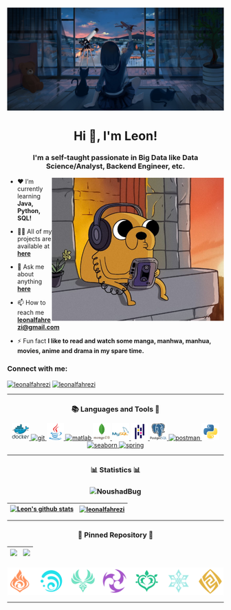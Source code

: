 [![MasterHead](https://github.com/leonalfahrezi/leonalfahrezi/blob/main/header.jpg)](https://github.com/leonalfahrezi)
<h1 align="center">Hi 👋, I'm Leon!</h1>
<h3 align="center">I'm a self-taught passionate in Big Data like Data Science/Analyst, Backend Engineer, etc.</h3>
<img align="right" alt="Coding" width="400" src="https://github.com/leonalfahrezi/leonalfahrezi/blob/main/jake.jpg">

<!-- <p align="left"> <img src="https://komarev.com/ghpvc/?username=leonalfahrezi&label=Profile%20views&color=0e75b6&style=flat" alt="leonalfahrezi" /> </p> -->

- ❤️ I’m currently learning **Java, Python, SQL!**

- 👨‍💻 All of my projects are available at **[here](https://github.com/leonalfahrezi?tab=repositories)**

- 💬 Ask me about anything **[here](https://github.com/leonalfahrezi/leonalfahrezi/issues)**

- 📫 How to reach me **leonalfahrezi@gmail.com**

- ⚡ Fun fact **I like to read and watch some manga, manhwa, manhua, movies, anime and drama in my spare time.**


<h3 align="left">Connect with me:</h3>
<p align="left">
<a href="https://linkedin.com/in/leonalfahrezi" target="blank"><img align="center" src="https://raw.githubusercontent.com/rahuldkjain/github-profile-readme-generator/master/src/images/icons/Social/linked-in-alt.svg" alt="leonalfahrezi" height="30" width="40" /></a>
<a href="https://instagram.com/leonalfahrezi" target="blank"><img align="center" src="https://raw.githubusercontent.com/rahuldkjain/github-profile-readme-generator/master/src/images/icons/Social/instagram.svg" alt="leonalfahrezi" height="30" width="40" /></a>
</p>

____
<h3 align="center"> 📚 Languages and Tools 🧰</h3>
 <p align="center">
<a href="https://www.docker.com/" target="_blank" rel="noreferrer"> <img src="https://raw.githubusercontent.com/devicons/devicon/master/icons/docker/docker-original-wordmark.svg" alt="docker" width="40" height="40"/> </a> <a href="https://git-scm.com/" target="_blank" rel="noreferrer"> <img src="https://www.vectorlogo.zone/logos/git-scm/git-scm-icon.svg" alt="git" width="40" height="40"/> </a> <a href="https://www.java.com" target="_blank" rel="noreferrer"> <img src="https://raw.githubusercontent.com/devicons/devicon/master/icons/java/java-original.svg" alt="java" width="40" height="40"/> </a> <a href="https://www.mathworks.com/" target="_blank" rel="noreferrer"> <img src="https://upload.wikimedia.org/wikipedia/commons/2/21/Matlab_Logo.png" alt="matlab" width="40" height="40"/> </a> <a href="https://www.mongodb.com/" target="_blank" rel="noreferrer"> <img src="https://raw.githubusercontent.com/devicons/devicon/master/icons/mongodb/mongodb-original-wordmark.svg" alt="mongodb" width="40" height="40"/> </a> <a href="https://www.mysql.com/" target="_blank" rel="noreferrer"> <img src="https://raw.githubusercontent.com/devicons/devicon/master/icons/mysql/mysql-original-wordmark.svg" alt="mysql" width="40" height="40"/> </a> <a href="https://pandas.pydata.org/" target="_blank" rel="noreferrer"> <img src="https://raw.githubusercontent.com/devicons/devicon/2ae2a900d2f041da66e950e4d48052658d850630/icons/pandas/pandas-original.svg" alt="pandas" width="40" height="40"/> </a> <a href="https://www.postgresql.org" target="_blank" rel="noreferrer"> <img src="https://raw.githubusercontent.com/devicons/devicon/master/icons/postgresql/postgresql-original-wordmark.svg" alt="postgresql" width="40" height="40"/> </a> <a href="https://postman.com" target="_blank" rel="noreferrer"> <img src="https://www.vectorlogo.zone/logos/getpostman/getpostman-icon.svg" alt="postman" width="40" height="40"/> </a> <a href="https://www.python.org" target="_blank" rel="noreferrer"> <img src="https://raw.githubusercontent.com/devicons/devicon/master/icons/python/python-original.svg" alt="python" width="40" height="40"/> </a> <a href="https://seaborn.pydata.org/" target="_blank" rel="noreferrer"> <img src="https://seaborn.pydata.org/_images/logo-mark-lightbg.svg" alt="seaborn" width="40" height="40"/> </a> <a href="https://spring.io/" target="_blank" rel="noreferrer"> <img src="https://www.vectorlogo.zone/logos/springio/springio-icon.svg" alt="spring" width="40" height="40"/> </a></p>

____

<h3 align="center">📊 Statistics 📊</h3>

<h3 align="center">
 <img align="center" src="http://github-readme-streak-stats.herokuapp.com?user=leonalfahrezi&theme=dark&background=FD2D2D00&hide_border=true&currStreakNum=DD0000&sideLabels=DD2727&sideNums=1CDDAD" alt="NoushadBug"/>
</h3>

| [![Leon's github stats](https://github-readme-stats.vercel.app/api?username=leonalfahrezi&count_private=true&show_icon=true&card_width=400&bg_color=00000000&title_color=FA8C00&text_color=949CA5&show_icons=true&hide_border=true&icon_color=CC5160)](https://github-readme-stats.vercel.app/api?username=leonalfahrezi&count_private=true&show_icon=true&card_width=400&bg_color=80,bdc3c7,2c3e50&title_color=fff&text_color=fff&icon_color=58A6FF) | <a href=""><img align="center" src="https://github-readme-stats.vercel.app/api/top-langs/?username=leonalfahrezi&hide=jupyter%20notebook,html&card_width=400&bg_color=00000000&title_color=FA8C00&text_color=949CA5&show_icons=true&hide_border=true&icon_color=CC5160" alt="leonalfahrezi"/></a> |
| :--: | :--: | 

---

<h3 align="center">📌 Pinned Repository 📌</h3>

| <a href="https://github.com/leonalfahrezi/DataSteamCaseAnalyst"><img align="center" src="https://github-readme-stats.vercel.app/api/pin/?username=leonalfahrezi&repo=DataSteamCaseAnalyst&bg_color=00000000&title_color=FA8C00&text_color=949CA5&hide_border=true&icon_color=CC5160" /></a> | <a href="https://github.com/leonalfahrezi/ForecastingExportProductWithARIMA_Method"><img align="center" src="https://github-readme-stats.vercel.app/api/pin/?username=leonalfahrezi&repo=ForecastingExportProductWithARIMA_Method&bg_color=00000000&title_color=FA8C00&text_color=949CA5&hide_border=true&icon_color=CC5160"/></a> | 
| :--: | :--: | 

<h3 align="center"><img align="center" src="https://github.com/leonalfahrezi/leonalfahrezi/blob/main/element.png" alt="leonalfahrezi"/></h3>

---
<!-- | <a href="https://github.com/anuraghazra/github-readme-stats"><img align="center" src="https://github-readme-stats.vercel.app/api/top-langs/?username=leonalfahrezi&layout=compact&hide_border=true&hide=jupyter%20notebook,html&theme=graywhite" /></a> | <a href="https://github.com/anuraghazra/github-readme-stats"><img align="center" src="https://github-readme-stats.vercel.app/api/pin/?username=leonalfahrezi&repo=ForecastingExportProductWithARIMA_Method&hide_border=true&theme=graywhite" /></a> |
| ------------- | ------------- | -->

<!-- <a href="https://github.com/anuraghazra/github-readme-stats">
  <img align="center" src="https://github-readme-stats.vercel.app/api/pin/?username=anuraghazra&repo=github-readme-stats&theme=buefy" />
</a>
<a href="https://github.com/anuraghazra/anuraghazra.github.io">
  <img align="center" src="https://github-readme-stats.vercel.app/api/pin/?username=anuraghazra&repo=anuraghazra.github.io&theme=buefy" />
</a> -->

<!-- <p>&nbsp;<img align="center" src="https://github-readme-stats.vercel.app/api?username=leonalfahrezi&show_icons=true&locale=en" alt="leonalfahrezi" /></p>

<p><img align="center" src="https://github-readme-streak-stats.herokuapp.com/?user=leonalfahrezi&" alt="leonalfahrezi" /></p> -->
